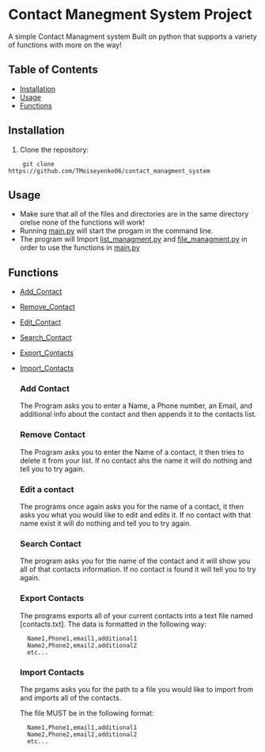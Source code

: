 # Contact Manegment System Project 

A simple Contact Managment system Built on python that supports a variety of functions with more on the way!

## Table of Contents
- [Installation](#installation)
- [Usage](#usage)
- [Functions](#functions)


## Installation 
1. Clone the repository:
```
    git clone https://github.com/TMoiseyenko06/contact_managment_system
```

## Usage 

- Make sure that all of the files and directories are in the same directory orelse none of the functions will work!
- Running [main.py](/main.py) will start the progam in the command line.
- The program will Import [list_managment.py](/list_managment.py) and [file_managment.py](/file_managment.py) in order to use the functions in [main.py](/main.py)

## Functions 

- [Add_Contact](#add-contact)
- [Remove_Contact](#remove-contact)
- [Edit_Contact](#edit-a-contact)
- [Search_Contact](#search-contact)
- [Export_Contacts](#export-contacts)
- [Import_Contacts](#import-contacts)

    ### Add Contact
    
    The Program asks you to enter a Name, a Phone number, an Email, and additional info about the contact and then appends it to the contacts list.

    ### Remove Contact

    The Program asks you to enter the Name of a contact, it then tries to delete it from your list. If no contact ahs the name it will do nothing and tell you to try again.

    ### Edit a contact

    The programs once again asks you for the name of a contact, it then asks you what you would like to edit and edits it. If no contact with that name exist it will do nothing and tell you to try again.

    ### Search Contact

    The program asks you for the name of the contact and it will show you all of that contacts information. If no contact is found it will tell you to try again.

    ### Export Contacts

    The programs exports all of your current contacts into a text file named [contacts.txt]. 
    The data is formatted in the following way:
        
        Name1,Phone1,email1,additional1
        Name2,Phone2,email2,additional2
        etc...

    ### Import Contacts

    The prgams asks you for the path to a file you would like to import from and imports all of the contacts.

    The file MUST be in the following format:

        Name1,Phone1,email1,additional1
        Name2,Phone2,email2,additional2
        etc...
